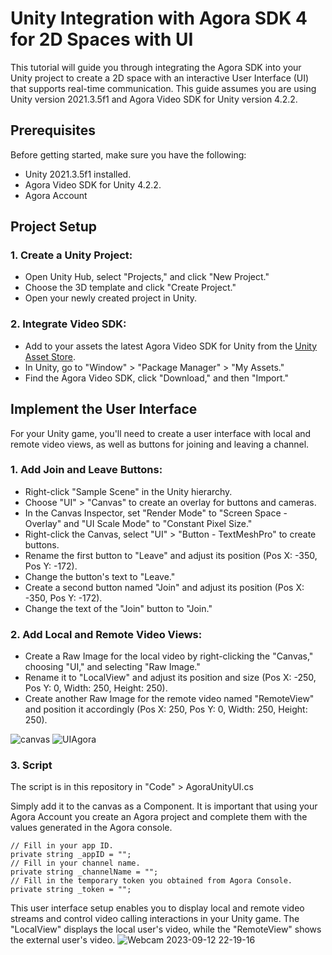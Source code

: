 # Unity Integration with Agora SDK 4 for 2D Spaces with UI

This tutorial will guide you through integrating the Agora SDK into your Unity project to create a 2D space with an interactive User Interface (UI) that supports real-time communication. This guide assumes you are using Unity version 2021.3.5f1 and Agora Video SDK for Unity version 4.2.2.

## Prerequisites

Before getting started, make sure you have the following:

- Unity 2021.3.5f1 installed.
- Agora Video SDK for Unity 4.2.2.
- Agora Account

## Project Setup

### 1. Create a Unity Project:

- Open Unity Hub, select "Projects," and click "New Project."
- Choose the 3D template and click "Create Project."
- Open your newly created project in Unity.

### 2. Integrate Video SDK:

- Add to your assets the latest Agora Video SDK for Unity from the [Unity Asset Store](https://assetstore.unity.com/packages/tools/video/agora-video-sdk-for-unity-134502).
- In Unity, go to "Window" > "Package Manager" > "My Assets."
- Find the Agora Video SDK, click "Download," and then "Import."

## Implement the User Interface

For your Unity game, you'll need to create a user interface with local and remote video views, as well as buttons for joining and leaving a channel.

### 1. Add Join and Leave Buttons:

- Right-click "Sample Scene" in the Unity hierarchy.
- Choose "UI" > "Canvas" to create an overlay for buttons and cameras.
- In the Canvas Inspector, set "Render Mode" to "Screen Space - Overlay" and "UI Scale Mode" to "Constant Pixel Size."
- Right-click the Canvas, select "UI" > "Button - TextMeshPro" to create buttons.
- Rename the first button to "Leave" and adjust its position (Pos X: -350, Pos Y: -172).
- Change the button's text to "Leave."
- Create a second button named "Join" and adjust its position (Pos X: -350, Pos Y: -172).
- Change the text of the "Join" button to "Join."

### 2. Add Local and Remote Video Views:

- Create a Raw Image for the local video by right-clicking the "Canvas," choosing "UI," and selecting "Raw Image."
- Rename it to "LocalView" and adjust its position and size (Pos X: -250, Pos Y: 0, Width: 250, Height: 250).
- Create another Raw Image for the remote video named "RemoteView" and position it accordingly (Pos X: 250, Pos Y: 0, Width: 250, Height: 250).

![canvas](https://github.com/marcor0311/unity-agora-sdk-4-with-ui-for-2d-spaces/assets/110083517/8a85b97e-d4eb-4ff7-a826-d034be056d2f)
![UIAgora](https://github.com/marcor0311/unity-agora-sdk-4-with-ui-for-2d-spaces/assets/110083517/14f70932-7a0e-42a4-bcd8-4123556092fb)

### 3. Script

The script is in this repository in "Code" > AgoraUnityUI.cs 

Simply add it to the canvas as a Component.
It is important that using your Agora Account you create an Agora project and complete them with the values generated in the Agora console.
```
// Fill in your app ID.
private string _appID = "";
// Fill in your channel name.
private string _channelName = "";
// Fill in the temporary token you obtained from Agora Console.
private string _token = "";
```

This user interface setup enables you to display local and remote video streams and control video calling interactions in your Unity game. The "LocalView" displays the local user's video, while the "RemoteView" shows the external user's video.
![Webcam 2023-09-12 22-19-16](https://github.com/marcor0311/unity-agora-sdk-4-with-ui-for-2d-spaces/assets/110083517/1dd159bc-eeab-4056-98b2-5f8290d5b0a9)
